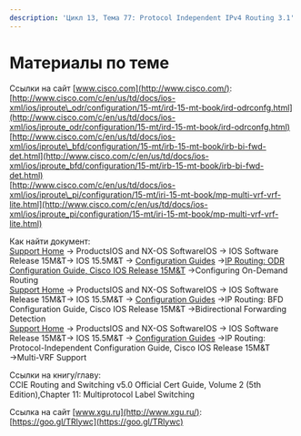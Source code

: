 ```yaml
---
description: 'Цикл 13, Тема 77: Protocol Independent IPv4 Routing 3.1'
---
```


# Материалы по теме

Ссылки на сайт [www.cisco.com](http://www.cisco.com/):  
[http://www.cisco.com/c/en/us/td/docs/ios-xml/ios/iproute\_odr/configuration/15-mt/ird-15-mt-book/ird-odrconfg.html](http://www.cisco.com/c/en/us/td/docs/ios-xml/ios/iproute_odr/configuration/15-mt/ird-15-mt-book/ird-odrconfg.html)  
[http://www.cisco.com/c/en/us/td/docs/ios-xml/ios/iproute\_bfd/configuration/15-mt/irb-15-mt-book/irb-bi-fwd-det.html](http://www.cisco.com/c/en/us/td/docs/ios-xml/ios/iproute_bfd/configuration/15-mt/irb-15-mt-book/irb-bi-fwd-det.html)  
[http://www.cisco.com/c/en/us/td/docs/ios-xml/ios/iproute\_pi/configuration/15-mt/iri-15-mt-book/mp-multi-vrf-vrf-lite.html](http://www.cisco.com/c/en/us/td/docs/ios-xml/ios/iproute_pi/configuration/15-mt/iri-15-mt-book/mp-multi-vrf-vrf-lite.html)

Как найти документ:  
[Support Home](http://www.cisco.com/c/en/us/support/index.html) → ProductsIOS and NX-OS SoftwareIOS → IOS Software Release 15M&T→ IOS 15.5M&T → [Configuration Guides](http://www.cisco.com/c/en/us/support/ios-nx-os-software/ios-15-5m-t/products-installation-and-configuration-guides-list.html) →[IP Routing: ODR Configuration Guide, Cisco IOS Release 15M&T](http://www.cisco.com/c/en/us/td/docs/ios-xml/ios/iproute_odr/configuration/15-mt/ird-15-mt-book.html) →Configuring On-Demand Routing  
[Support Home](http://www.cisco.com/c/en/us/support/index.html) → ProductsIOS and NX-OS SoftwareIOS → IOS Software Release 15M&T→ IOS 15.5M&T → [Configuration Guides](http://www.cisco.com/c/en/us/support/ios-nx-os-software/ios-15-5m-t/products-installation-and-configuration-guides-list.html) →IP Routing: BFD Configuration Guide, Cisco IOS Release 15M&T →Bidirectional Forwarding Detection  
[Support Home](http://www.cisco.com/c/en/us/support/index.html) → ProductsIOS and NX-OS SoftwareIOS → IOS Software Release 15M&T→ IOS 15.5M&T → [Configuration Guides](http://www.cisco.com/c/en/us/support/ios-nx-os-software/ios-15-5m-t/products-installation-and-configuration-guides-list.html) →IP Routing: Protocol-Independent Configuration Guide, Cisco IOS Release 15M&T →Multi-VRF Support

Ссылки на книгу/главу:  
CCIE Routing and Switching v5.0 Official Cert Guide, Volume 2 \(5th Edition\),Chapter 11: Multiprotocol Label Switching

Ссылка на сайт [www.xgu.ru](http://www.xgu.ru/):  
[https://goo.gl/TRlywc](https://goo.gl/TRlywc)

